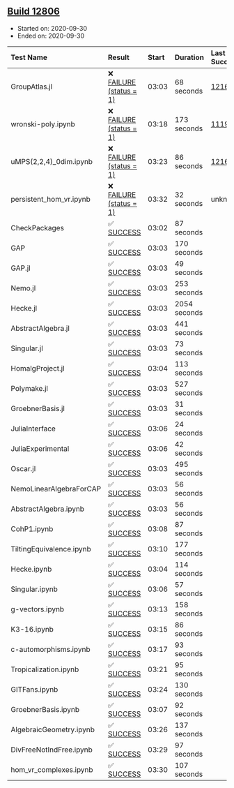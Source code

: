 ## [Build 12806](https://oscarci.mathematik.uni-kl.de/job/oscar/12806/)

* Started on: 2020-09-30
* Ended on: 2020-09-30

| Test Name    | Result | Start | Duration | Last Success | First Failure |
|:-------------|:-------|:------|:---------|:-------------|:--------------|
| GroupAtlas.jl | ❌ [FAILURE (status = 1)](https://oscarci.mathematik.uni-kl.de/job/oscar/12806/artifact/logs/build-12806/GroupAtlas.jl.log) | 03:03 | 68 seconds | [12167](https://oscarci.mathematik.uni-kl.de/job/oscar/12167/) | [12168](https://oscarci.mathematik.uni-kl.de/job/oscar/12168/) |
| wronski-poly.ipynb | ❌ [FAILURE (status = 1)](https://oscarci.mathematik.uni-kl.de/job/oscar/12806/artifact/logs/build-12806/wronski-poly.ipynb.log) | 03:18 | 173 seconds | [11192](https://oscarci.mathematik.uni-kl.de/job/oscar/11192/) | [11193](https://oscarci.mathematik.uni-kl.de/job/oscar/11193/) |
| uMPS(2,2,4)_0dim.ipynb | ❌ [FAILURE (status = 1)](https://oscarci.mathematik.uni-kl.de/job/oscar/12806/artifact/logs/build-12806/uMPS-2-2-4-_0dim.ipynb.log) | 03:23 | 86 seconds | [12167](https://oscarci.mathematik.uni-kl.de/job/oscar/12167/) | [12168](https://oscarci.mathematik.uni-kl.de/job/oscar/12168/) |
| persistent_hom_vr.ipynb | ❌ [FAILURE (status = 1)](https://oscarci.mathematik.uni-kl.de/job/oscar/12806/artifact/logs/build-12806/persistent_hom_vr.ipynb.log) | 03:32 | 32 seconds | unknown | unknown |
| CheckPackages | ✅ [SUCCESS](https://oscarci.mathematik.uni-kl.de/job/oscar/12806/artifact/logs/build-12806/CheckPackages.log) | 03:02 | 87 seconds |  |  |
| GAP | ✅ [SUCCESS](https://oscarci.mathematik.uni-kl.de/job/oscar/12806/artifact/logs/build-12806/GAP.log) | 03:03 | 170 seconds |  |  |
| GAP.jl | ✅ [SUCCESS](https://oscarci.mathematik.uni-kl.de/job/oscar/12806/artifact/logs/build-12806/GAP.jl.log) | 03:03 | 49 seconds |  |  |
| Nemo.jl | ✅ [SUCCESS](https://oscarci.mathematik.uni-kl.de/job/oscar/12806/artifact/logs/build-12806/Nemo.jl.log) | 03:03 | 253 seconds |  |  |
| Hecke.jl | ✅ [SUCCESS](https://oscarci.mathematik.uni-kl.de/job/oscar/12806/artifact/logs/build-12806/Hecke.jl.log) | 03:03 | 2054 seconds |  |  |
| AbstractAlgebra.jl | ✅ [SUCCESS](https://oscarci.mathematik.uni-kl.de/job/oscar/12806/artifact/logs/build-12806/AbstractAlgebra.jl.log) | 03:03 | 441 seconds |  |  |
| Singular.jl | ✅ [SUCCESS](https://oscarci.mathematik.uni-kl.de/job/oscar/12806/artifact/logs/build-12806/Singular.jl.log) | 03:03 | 73 seconds |  |  |
| HomalgProject.jl | ✅ [SUCCESS](https://oscarci.mathematik.uni-kl.de/job/oscar/12806/artifact/logs/build-12806/HomalgProject.jl.log) | 03:04 | 113 seconds |  |  |
| Polymake.jl | ✅ [SUCCESS](https://oscarci.mathematik.uni-kl.de/job/oscar/12806/artifact/logs/build-12806/Polymake.jl.log) | 03:03 | 527 seconds |  |  |
| GroebnerBasis.jl | ✅ [SUCCESS](https://oscarci.mathematik.uni-kl.de/job/oscar/12806/artifact/logs/build-12806/GroebnerBasis.jl.log) | 03:03 | 31 seconds |  |  |
| JuliaInterface | ✅ [SUCCESS](https://oscarci.mathematik.uni-kl.de/job/oscar/12806/artifact/logs/build-12806/JuliaInterface.log) | 03:06 | 24 seconds |  |  |
| JuliaExperimental | ✅ [SUCCESS](https://oscarci.mathematik.uni-kl.de/job/oscar/12806/artifact/logs/build-12806/JuliaExperimental.log) | 03:06 | 42 seconds |  |  |
| Oscar.jl | ✅ [SUCCESS](https://oscarci.mathematik.uni-kl.de/job/oscar/12806/artifact/logs/build-12806/Oscar.jl.log) | 03:03 | 495 seconds |  |  |
| NemoLinearAlgebraForCAP | ✅ [SUCCESS](https://oscarci.mathematik.uni-kl.de/job/oscar/12806/artifact/logs/build-12806/NemoLinearAlgebraForCAP.log) | 03:03 | 56 seconds |  |  |
| AbstractAlgebra.ipynb | ✅ [SUCCESS](https://oscarci.mathematik.uni-kl.de/job/oscar/12806/artifact/logs/build-12806/AbstractAlgebra.ipynb.log) | 03:03 | 56 seconds |  |  |
| CohP1.ipynb | ✅ [SUCCESS](https://oscarci.mathematik.uni-kl.de/job/oscar/12806/artifact/logs/build-12806/CohP1.ipynb.log) | 03:08 | 87 seconds |  |  |
| TiltingEquivalence.ipynb | ✅ [SUCCESS](https://oscarci.mathematik.uni-kl.de/job/oscar/12806/artifact/logs/build-12806/TiltingEquivalence.ipynb.log) | 03:10 | 177 seconds |  |  |
| Hecke.ipynb | ✅ [SUCCESS](https://oscarci.mathematik.uni-kl.de/job/oscar/12806/artifact/logs/build-12806/Hecke.ipynb.log) | 03:04 | 114 seconds |  |  |
| Singular.ipynb | ✅ [SUCCESS](https://oscarci.mathematik.uni-kl.de/job/oscar/12806/artifact/logs/build-12806/Singular.ipynb.log) | 03:06 | 57 seconds |  |  |
| g-vectors.ipynb | ✅ [SUCCESS](https://oscarci.mathematik.uni-kl.de/job/oscar/12806/artifact/logs/build-12806/g-vectors.ipynb.log) | 03:13 | 158 seconds |  |  |
| K3-16.ipynb | ✅ [SUCCESS](https://oscarci.mathematik.uni-kl.de/job/oscar/12806/artifact/logs/build-12806/K3-16.ipynb.log) | 03:15 | 86 seconds |  |  |
| c-automorphisms.ipynb | ✅ [SUCCESS](https://oscarci.mathematik.uni-kl.de/job/oscar/12806/artifact/logs/build-12806/c-automorphisms.ipynb.log) | 03:17 | 93 seconds |  |  |
| Tropicalization.ipynb | ✅ [SUCCESS](https://oscarci.mathematik.uni-kl.de/job/oscar/12806/artifact/logs/build-12806/Tropicalization.ipynb.log) | 03:21 | 95 seconds |  |  |
| GITFans.ipynb | ✅ [SUCCESS](https://oscarci.mathematik.uni-kl.de/job/oscar/12806/artifact/logs/build-12806/GITFans.ipynb.log) | 03:24 | 130 seconds |  |  |
| GroebnerBasis.ipynb | ✅ [SUCCESS](https://oscarci.mathematik.uni-kl.de/job/oscar/12806/artifact/logs/build-12806/GroebnerBasis.ipynb.log) | 03:07 | 92 seconds |  |  |
| AlgebraicGeometry.ipynb | ✅ [SUCCESS](https://oscarci.mathematik.uni-kl.de/job/oscar/12806/artifact/logs/build-12806/AlgebraicGeometry.ipynb.log) | 03:26 | 137 seconds |  |  |
| DivFreeNotIndFree.ipynb | ✅ [SUCCESS](https://oscarci.mathematik.uni-kl.de/job/oscar/12806/artifact/logs/build-12806/DivFreeNotIndFree.ipynb.log) | 03:29 | 97 seconds |  |  |
| hom_vr_complexes.ipynb | ✅ [SUCCESS](https://oscarci.mathematik.uni-kl.de/job/oscar/12806/artifact/logs/build-12806/hom_vr_complexes.ipynb.log) | 03:30 | 107 seconds |  |  |
